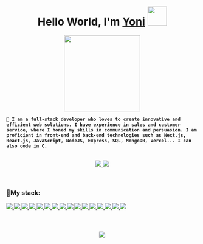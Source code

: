 <h1 align='center'>Hello World, I'm <a href="https://www.yonibns.com" target="_blank">Yoni</a> <img src="https://user-images.githubusercontent.com/43292234/179925738-4df11b89-1924-4d3d-82b5-3a197ac4f031.gif" width="50" /></h1>


<div id="header" align="center">
  <img src="https://github.com/yobns/yobns/assets/132787980/3e83ee7e-75ba-4858-9c0f-dcaa5e649ae2" width="200px"/>
</div>

**`🚀 I am a full-stack developer who loves to create innovative and efficient web solutions. I have experience in sales and customer service, where I honed my skills in communication and persuasion. I am proficient in front-end and back-end technologies such as Next.js, React.js, JavaScript, NodeJS, Express, SQL, MongoDB, Vercel... I can also code in C.`**

<br>
<div id="header" align="center">
  <div style="text-align: center;">
    <a href="https://www.linkedin.com/in/yonibns">
      <img src="https://img.shields.io/badge/LinkedIn-0077B5?style=for-the-badge&logo=linkedin&logoColor=white"/>
    </a>
    <a href="https://www.yonibns.com">
      <img src="https://img.shields.io/badge/Portfolio-000000?style=for-the-badge"/>
    </a>
  </div>
</div>
<br>

#

<h3>🎯My stack:</h3>
  <a href=" ">
    <img src="https://img.shields.io/badge/React-20232A?style=for-the-badge&logo=react&logoColor=61DAFB"/>
    <img src="https://img.shields.io/badge/Next.js-000000?style=for-the-badge&logo=nextdotjs&logoColor=white"/>
    <img src="https://img.shields.io/badge/JavaScript-323330?style=for-the-badge&logo=javascript&logoColor=F7DF1E"/>
    <img src="https://img.shields.io/badge/HTML5-E34F26?style=for-the-badge&logo=html5&logoColor=white"/>
    <img src="https://img.shields.io/badge/CSS3-1572B6?style=for-the-badge&logo=css3&logoColor=white"/>
    <img src="https://img.shields.io/badge/C-00599C?style=for-the-badge&logo=c&logoColor=white"/>
    <img src="https://img.shields.io/badge/Node.js-339933?style=for-the-badge&logo=node.js&logoColor=white"/>
    <img src="https://img.shields.io/badge/Express.js-000000?style=for-the-badge&logo=express&logoColor=white"/>
    <img src="https://img.shields.io/badge/SQL-4479A1?style=for-the-badge&logo=mysql&logoColor=white"/>
    <img src="https://img.shields.io/badge/MongoDB-47A248?style=for-the-badge&logo=mongodb&logoColor=white"/>
    <img src="https://img.shields.io/badge/Bash-4EAA25?style=for-the-badge&logo=gnubash&logoColor=white"/>
    <img src="https://img.shields.io/badge/Vercel-000000?style=for-the-badge&logo=vercel&logoColor=white"/>  
    <img src="https://img.shields.io/badge/VSCode-0078D4?style=for-the-badge&logo=visual%20studio%20code&logoColor=white"/>
    <img src="https://img.shields.io/badge/Git-F05032?style=for-the-badge&logo=git&logoColor=white"/>
    <img src="https://img.shields.io/badge/shadcn-000000?style=for-the-badge&logo=shadcnui&logoColor=white"/>
    <img src="https://img.shields.io/badge/Tailwind-38B2AC?style=for-the-badge&logo=tailwind-css&logoColor=white"/>
  </a>
  

#
<br/>

<div align="center">
    <img src="https://github-readme-stats.vercel.app/api/top-langs/?username=yobns&layout=compact&theme=dark">
</div>
